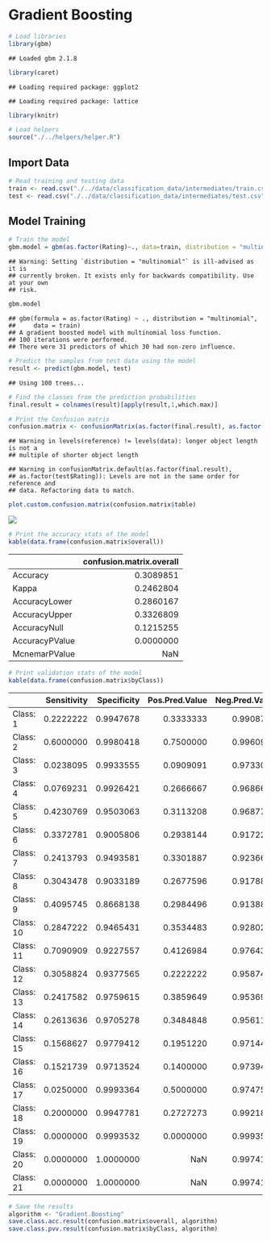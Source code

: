 # Gradient Boosting

``` r
# Load libraries
library(gbm)
```

    ## Loaded gbm 2.1.8

``` r
library(caret)
```

    ## Loading required package: ggplot2

    ## Loading required package: lattice

``` r
library(knitr)

# Load helpers
source("./../helpers/helper.R")
```

## Import Data

``` r
# Read training and testing data
train <- read.csv("./../data/classification_data/intermediates/train.csv")
test <- read.csv("./../data/classification_data/intermediates/test.csv")
```

## Model Training

``` r
# Train the model
gbm.model = gbm(as.factor(Rating)~., data=train, distribution = "multinomial")
```

    ## Warning: Setting `distribution = "multinomial"` is ill-advised as it is
    ## currently broken. It exists only for backwards compatibility. Use at your own
    ## risk.

``` r
gbm.model
```

    ## gbm(formula = as.factor(Rating) ~ ., distribution = "multinomial", 
    ##     data = train)
    ## A gradient boosted model with multinomial loss function.
    ## 100 iterations were performed.
    ## There were 31 predictors of which 30 had non-zero influence.

``` r
# Predict the samples from test data using the model
result <- predict(gbm.model, test)
```

    ## Using 100 trees...

``` r
# Find the classes from the prediction probabilities
final.result = colnames(result)[apply(result,1,which.max)]

# Print the Confusion matrix
confusion.matrix <- confusionMatrix(as.factor(final.result), as.factor(test$Rating))
```

    ## Warning in levels(reference) != levels(data): longer object length is not a
    ## multiple of shorter object length

    ## Warning in confusionMatrix.default(as.factor(final.result),
    ## as.factor(test$Rating)): Levels are not in the same order for reference and
    ## data. Refactoring data to match.

``` r
plot.custom.confusion.matrix(confusion.matrix$table)
```

![](class_gradient_boosting_files/figure-gfm/unnamed-chunk-4-1.png)<!-- -->

``` r
# Print the accuracy stats of the model
kable(data.frame(confusion.matrix$overall))
```

|                | confusion.matrix.overall |
|:---------------|-------------------------:|
| Accuracy       |                0.3089851 |
| Kappa          |                0.2462804 |
| AccuracyLower  |                0.2860167 |
| AccuracyUpper  |                0.3326809 |
| AccuracyNull   |                0.1215255 |
| AccuracyPValue |                0.0000000 |
| McnemarPValue  |                      NaN |

``` r
# Print validation stats of the model
kable(data.frame(confusion.matrix$byClass))
```

|           | Sensitivity | Specificity | Pos.Pred.Value | Neg.Pred.Value | Precision |    Recall |        F1 | Prevalence | Detection.Rate | Detection.Prevalence | Balanced.Accuracy |
|:----------|------------:|------------:|---------------:|---------------:|----------:|----------:|----------:|-----------:|---------------:|---------------------:|------------------:|
| Class: 1  |   0.2222222 |   0.9947678 |      0.3333333 |      0.9908795 | 0.3333333 | 0.2222222 | 0.2666667 |  0.0116354 |      0.0025856 |            0.0077569 |         0.6084950 |
| Class: 2  |   0.6000000 |   0.9980418 |      0.7500000 |      0.9960912 | 0.7500000 | 0.6000000 | 0.6666667 |  0.0096962 |      0.0058177 |            0.0077569 |         0.7990209 |
| Class: 3  |   0.0238095 |   0.9933555 |      0.0909091 |      0.9733073 | 0.0909091 | 0.0238095 | 0.0377358 |  0.0271493 |      0.0006464 |            0.0071105 |         0.5085825 |
| Class: 4  |   0.0769231 |   0.9926421 |      0.2666667 |      0.9686684 | 0.2666667 | 0.0769231 | 0.1194030 |  0.0336134 |      0.0025856 |            0.0096962 |         0.5347826 |
| Class: 5  |   0.4230769 |   0.9503063 |      0.3113208 |      0.9687717 | 0.3113208 | 0.4230769 | 0.3586957 |  0.0504202 |      0.0213316 |            0.0685197 |         0.6866916 |
| Class: 6  |   0.3372781 |   0.9005806 |      0.2938144 |      0.9172210 | 0.2938144 | 0.3372781 | 0.3140496 |  0.1092437 |      0.0368455 |            0.1254040 |         0.6189293 |
| Class: 7  |   0.2413793 |   0.9493581 |      0.3301887 |      0.9236641 | 0.3301887 | 0.2413793 | 0.2788845 |  0.0937298 |      0.0226244 |            0.0685197 |         0.5953687 |
| Class: 8  |   0.3043478 |   0.9033189 |      0.2677596 |      0.9178886 | 0.2677596 | 0.3043478 | 0.2848837 |  0.1040724 |      0.0316742 |            0.1182935 |         0.6038334 |
| Class: 9  |   0.4095745 |   0.8668138 |      0.2984496 |      0.9138867 | 0.2984496 | 0.4095745 | 0.3452915 |  0.1215255 |      0.0497738 |            0.1667744 |         0.6381942 |
| Class: 10 |   0.2847222 |   0.9465431 |      0.3534483 |      0.9280224 | 0.3534483 | 0.2847222 | 0.3153846 |  0.0930834 |      0.0265029 |            0.0749838 |         0.6156327 |
| Class: 11 |   0.7090909 |   0.9227557 |      0.4126984 |      0.9764359 | 0.4126984 | 0.7090909 | 0.5217391 |  0.0711054 |      0.0504202 |            0.1221719 |         0.8159233 |
| Class: 12 |   0.3058824 |   0.9377565 |      0.2222222 |      0.9587413 | 0.2222222 | 0.3058824 | 0.2574257 |  0.0549451 |      0.0168067 |            0.0756303 |         0.6218194 |
| Class: 13 |   0.2417582 |   0.9759615 |      0.3859649 |      0.9536913 | 0.3859649 | 0.2417582 | 0.2972973 |  0.0588235 |      0.0142211 |            0.0368455 |         0.6088599 |
| Class: 14 |   0.2613636 |   0.9705278 |      0.3484848 |      0.9561107 | 0.3484848 | 0.2613636 | 0.2987013 |  0.0568843 |      0.0148675 |            0.0426632 |         0.6159457 |
| Class: 15 |   0.1568627 |   0.9779412 |      0.1951220 |      0.9714475 | 0.1951220 | 0.1568627 | 0.1739130 |  0.0329670 |      0.0051713 |            0.0265029 |         0.5674020 |
| Class: 16 |   0.1521739 |   0.9713524 |      0.1400000 |      0.9739479 | 0.1400000 | 0.1521739 | 0.1458333 |  0.0297350 |      0.0045249 |            0.0323206 |         0.5617632 |
| Class: 17 |   0.0250000 |   0.9993364 |      0.5000000 |      0.9747573 | 0.5000000 | 0.0250000 | 0.0476190 |  0.0258565 |      0.0006464 |            0.0012928 |         0.5121682 |
| Class: 18 |   0.2000000 |   0.9947781 |      0.2727273 |      0.9921875 | 0.2727273 | 0.2000000 | 0.2307692 |  0.0096962 |      0.0019392 |            0.0071105 |         0.5973890 |
| Class: 19 |   0.0000000 |   0.9993532 |      0.0000000 |      0.9993532 | 0.0000000 | 0.0000000 |       NaN |  0.0006464 |      0.0000000 |            0.0006464 |         0.4996766 |
| Class: 20 |   0.0000000 |   1.0000000 |            NaN |      0.9974144 |        NA | 0.0000000 |        NA |  0.0025856 |      0.0000000 |            0.0000000 |         0.5000000 |
| Class: 21 |   0.0000000 |   1.0000000 |            NaN |      0.9974144 |        NA | 0.0000000 |        NA |  0.0025856 |      0.0000000 |            0.0000000 |         0.5000000 |

``` r
# Save the results
algorithm <- "Gradient.Boosting"
save.class.acc.result(confusion.matrix$overall, algorithm)
save.class.pvv.result(confusion.matrix$byClass, algorithm)
```
